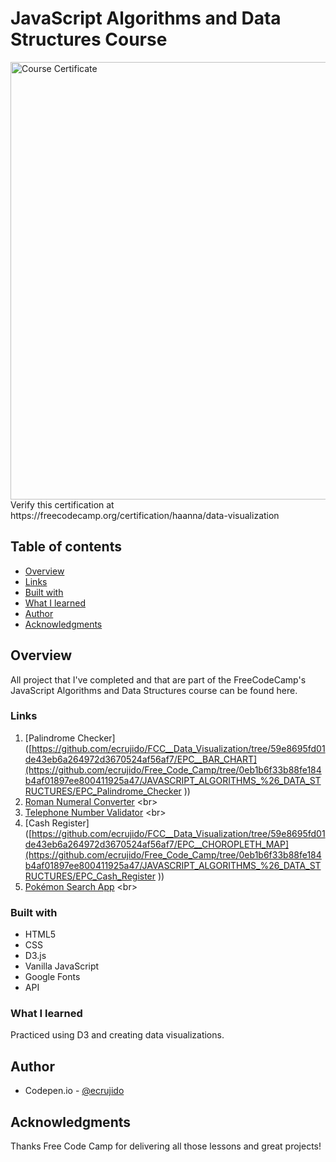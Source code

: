 # JavaScript Algorithms and Data Structures Course

<img src="./dv_course_cert.png" alt="Course Certificate" width="700px"/>
Verify this certification at https://freecodecamp.org/certification/haanna/data-visualization

## Table of contents

- [Overview](#overview)
- [Links](#links)
- [Built with](#built-with)
- [What I learned](#what-i-learned)
- [Author](#author)
- [Acknowledgments](#acknowledgments)

## Overview

All project that I've completed and that are part of the FreeCodeCamp's JavaScript Algorithms and Data Structures course can be found here.

### Links

1. [Palindrome Checker]([https://github.com/ecrujido/FCC__Data_Visualization/tree/59e8695fd01de43eb6a264972d3670524af56af7/EPC__BAR_CHART](https://github.com/ecrujido/Free_Code_Camp/tree/0eb1b6f33b88fe184b4af01897ee800411925a47/JAVASCRIPT_ALGORITHMS_%26_DATA_STRUCTURES/EPC_Palindrome_Checker
)) <br>
2. [Roman Numeral Converter]([https://github.com/ecrujido/FCC__Data_Visualization/tree/59e8695fd01de43eb6a264972d3670524af56af7/EPC_SCATTERPLOT_GRAPH](https://github.com/ecrujido/Free_Code_Camp/tree/656774f5e65d31e5fa176e174ef89c0da5e8b916/JAVASCRIPT_ALGORITHMS_%26_DATA_STRUCTURES/EPC_Roman_Numeral_Converter)) <br>
3. [Telephone Number Validator]([https://github.com/ecrujido/FCC__Data_Visualization/tree/59e8695fd01de43eb6a264972d3670524af56af7/EPC__HEAT_MAP](https://github.com/ecrujido/Free_Code_Camp/tree/656774f5e65d31e5fa176e174ef89c0da5e8b916/JAVASCRIPT_ALGORITHMS_%26_DATA_STRUCTURES/EPC_Telephone_Number_Validator)) <br>
4. [Cash Register]([https://github.com/ecrujido/FCC__Data_Visualization/tree/59e8695fd01de43eb6a264972d3670524af56af7/EPC__CHOROPLETH_MAP](https://github.com/ecrujido/Free_Code_Camp/tree/0eb1b6f33b88fe184b4af01897ee800411925a47/JAVASCRIPT_ALGORITHMS_%26_DATA_STRUCTURES/EPC_Cash_Register
)) <br>
5. [Pokémon Search App]([https://github.com/ecrujido/FCC__Data_Visualization/tree/59e8695fd01de43eb6a264972d3670524af56af7/EPC__TREEMAP_DIAGRAM](https://github.com/ecrujido/Free_Code_Camp/tree/617ebb235ead227de4c88b63c6443ec657ade2ac/JAVASCRIPT_ALGORITHMS_%26_DATA_STRUCTURES/EPC_Pokemon_Search_App)) <br>

### Built with

- HTML5
- CSS
- D3.js
- Vanilla JavaScript
- Google Fonts
- API

### What I learned

Practiced using D3 and creating data visualizations.

## Author

- Codepen.io - [@ecrujido](https://codepen.io/ecrujido)

## Acknowledgments

Thanks Free Code Camp for delivering all those lessons and great projects!
